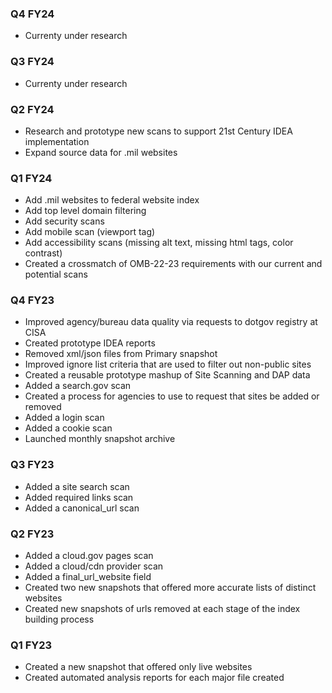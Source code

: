 ### Q4 FY24
- Currenty under research 

### Q3 FY24
- Currenty under research 

### Q2 FY24
- Research and prototype new scans to support 21st Century IDEA implementation
- Expand source data for .mil websites

### Q1 FY24
- Add .mil websites to federal website index
- Add top level domain filtering 
- Add security scans
- Add mobile scan (viewport tag)
- Add accessibility scans (missing alt text, missing html tags, color contrast)
- Created a crossmatch of OMB-22-23 requirements with our current and potential scans

### Q4 FY23
- Improved agency/bureau data quality via requests to dotgov registry at CISA
- Created prototype IDEA reports
- Removed xml/json files from Primary snapshot
- Improved ignore list criteria that are used to filter out non-public sites
- Created a reusable prototype mashup of Site Scanning and DAP data
- Added a search.gov scan
- Created a process for agencies to use to request that sites be added or removed
- Added a login scan
- Added a cookie scan
- Launched monthly snapshot archive

### Q3 FY23
- Added a site search scan
- Added required links scan
- Added a canonical_url scan

### Q2 FY23
- Added a cloud.gov pages scan
- Added a cloud/cdn provider scan
- Added a final_url_website field 
- Created two new snapshots that offered more accurate lists of distinct websites 
- Created new snapshots of urls removed at each stage of the index building process 

### Q1 FY23
- Created a new snapshot that offered only live websites
- Created automated analysis reports for each major file created 
